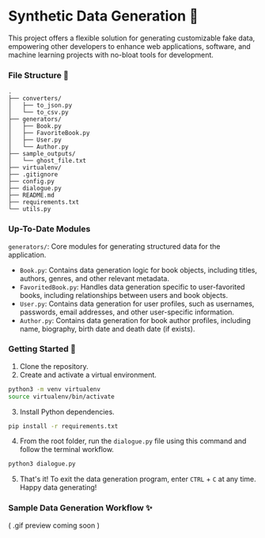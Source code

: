 # Synthetic Data Generation 🤖

This project offers a flexible solution for generating customizable fake data, empowering other developers to enhance web applications, software, and machine learning projects with no-bloat tools for development.

### File Structure 📑

```
.
├── converters/
│   ├── to_json.py
│   └── to_csv.py
├── generators/
│   ├── Book.py
│   ├── FavoriteBook.py
│   ├── User.py
│   └── Author.py
├── sample_outputs/
│   └── ghost_file.txt
├── virtualenv/
├── .gitignore
├── config.py
├── dialogue.py
├── README.md
├── requirements.txt
└── utils.py
```

### Up-To-Date Modules

`generators/`: Core modules for generating structured data for the application.
* `Book.py`: Contains data generation logic for book objects, including titles, authors, genres, and other relevant metadata.
* `FavoritedBook.py`: Handles data generation specific to user-favorited books, including relationships between users and book objects.
* `User.py`: Contains data generation for user profiles, such as usernames, passwords, email addresses, and other user-specific information.
* `Author.py`: Contains data generation for book author profiles, including name, biography, birth date and death date (if exists).

### Getting Started 🚀

1. Clone the repository.
2. Create and activate a virtual environment.
```zsh
python3 -m venv virtualenv
source virtualenv/bin/activate
```
3. Install Python dependencies.
```zsh
pip install -r requirements.txt
```
4. From the root folder, run the `dialogue.py` file using this command and follow the terminal workflow.
```zsh
python3 dialogue.py
```
5. That's it! To exit the data generation program, enter `CTRL` + `C` at any time. Happy data generating!

### Sample Data Generation Workflow ✨
<!-- ![](preview_dialogue.gif) -->
( .gif preview coming soon )